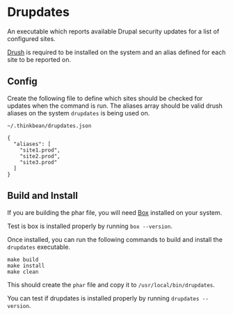 # Drupdates

An executable which reports available Drupal security updates for a list of 
configured sites.

[Drush](https://github.com/drush-ops/drush) is required to be installed on the
system and an alias defined for each site to be reported on.

## Config

Create the following file to define which sites should be checked for updates
when the command is run. The aliases array should be valid drush aliases on 
the system `drupdates` is being used on.

`~/.thinkbean/drupdates.json`
```
{
  "aliases": [
    "site1.prod",
    "site2.prod",
    "site3.prod"
  ]
}
```

## Build and Install

If you are building the phar file, you will need [Box](https://github.com/box-project/box2)
installed on your system.

Test is box is installed properly by running `box --version`.

Once installed, you can run the following commands to build and install the
`drupdates` executable.

```
make build
make install
make clean
```

This should create the `phar` file and copy it to `/usr/local/bin/drupdates`.

You can test if drupdates is installed properly by running `drupdates --version`.
